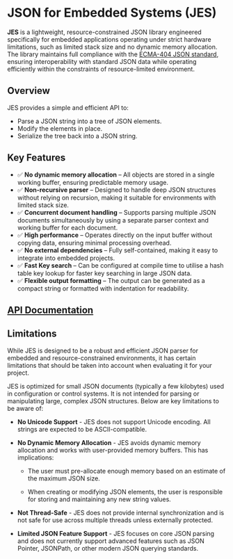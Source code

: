 # JSON for Embedded Systems (JES)

**JES** is a lightweight, resource-constrained JSON library engineered specifically for embedded applications operating under strict hardware limitations, such as limited stack size and no dynamic memory allocation. The library maintains full compliance with the [ECMA-404 JSON standard](https://ecma-international.org/publications-and-standards/standards/ecma-404), ensuring interoperability with standard JSON data while operating efficiently within the constraints of resource-limited environment.

## Overview

JES provides a simple and efficient API to:

- Parse a JSON string into a tree of JSON elements.
- Modify the elements in place.
- Serialize the tree back into a JSON string.

## Key Features

- ✅ **No dynamic memory allocation** – All objects are stored in a single working buffer, ensuring predictable memory usage.
- ✅ **Non-recursive parser** – Designed to handle deep JSON structures without relying on recursion, making it suitable for environments with limited stack size.
- ✅ **Concurrent document handling** – Supports parsing multiple JSON documents simultaneously by using a separate parser context and working buffer for each document.
- ✅ **High performance** – Operates directly on the input buffer without copying data, ensuring minimal processing overhead.
- ✅ **No external dependencies** – Fully self-contained, making it easy to integrate into embedded projects.
- ✅ **Fast Key search**  – Can be configured at compile time to utilise a hash table key lookup for faster key searching in large JSON data.
- ✅ **Flexible output formatting** – The output can be generated as a compact string or formatted with indentation for readability.

## [API Documentation](https://github.com/omidbimo/JES/blob/main/documentation.md)

## Limitations

While JES is designed to be a robust and efficient JSON parser for embedded and resource-constrained environments, it has certain limitations that should be taken into account when evaluating it for your project.

JES is optimized for small JSON documents (typically a few kilobytes) used in configuration or control systems. It is not intended for parsing or manipulating large, complex JSON structures. Below are key limitations to be aware of:

- **No Unicode Support** - JES does not support Unicode encoding. All strings are expected to be ASCII-compatible.

- **No Dynamic Memory Allocation** - JES avoids dynamic memory allocation and works with user-provided memory buffers. This has implications:
  
  - The user must pre-allocate enough memory based on an estimate of the maximum JSON size.
  
  - When creating or modifying JSON elements, the user is responsible for storing and maintaining any new string values.

- **Not Thread-Safe** - JES does not provide internal synchronization and is not safe for use across multiple threads unless externally protected.

- **Limited JSON Feature Support** - JES focuses on core JSON parsing and does not currently support advanced features such as JSON Pointer, JSONPath, or other modern JSON querying standards.
